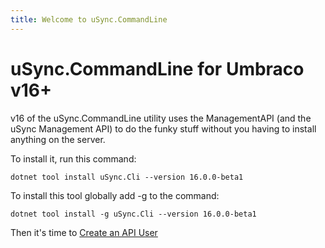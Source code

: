 ```yaml
---
title: Welcome to uSync.CommandLine
---
```


# uSync.CommandLine for Umbraco v16+

v16 of the uSync.CommandLine utility uses the ManagementAPI (and the uSync Management API) to do the funky stuff without you having to install anything on the server.

To install it, run this command:

```
dotnet tool install uSync.Cli --version 16.0.0-beta1
```

To install this tool globally add -g to the command:

```
dotnet tool install -g uSync.Cli --version 16.0.0-beta1
```
Then it's time to [Create an API User](APIuser)

